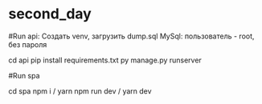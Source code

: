 # second_day

#Run api:
Создать venv, загрузить dump.sql
MySql: пользователь - root, без пароля
>
cd api
pip install requirements.txt
py manage.py runserver


#Run spa
>
cd spa 
npm i / yarn
npm run dev / yarn dev
